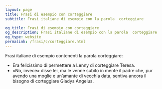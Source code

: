 ```yaml
---
layout: page
title: Frasi di esempio con corteggiare 
subtitle: Frasi italiane di esempio con la parola  corteggiare

og_title: Frasi di esempio con corteggiare 
og_description: Frasi italiane di esempio con la parola  corteggiare
og_type: website
permalink: /frasi/c/corteggiare.html
---
```


Frasi italiane di esempio contenenti la parola corteggiare:


- Era felicissimo di permettere a Lenny di corteggiare Teresa.
- «No, invece» disse lei, ma le venne subito in mente il padre che, pur avendo una moglie e un’amante di vecchia data, sentiva ancora il bisogno di corteggiare Gladys Angelus.
